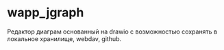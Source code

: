 # wapp_jgraph

Редактор диаграм основанный на drawio с возможностью сохранять в локальное хранилище, webdav, github.
